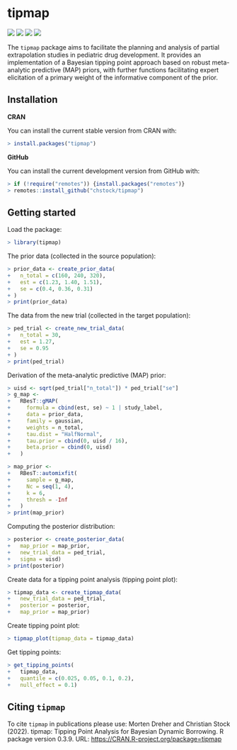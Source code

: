 
<!-- README.md is generated from README.Rmd. Please edit that file -->

# tipmap

<!-- badges: start -->

[![](https://img.shields.io/badge/lifecycle-stable-brightgreen.svg)](https://lifecycle.r-lib.org/articles/stages.html#stable)
[![](https://www.r-pkg.org/badges/version/tipmap)](https://cran.r-project.org/package=tipmap)
[![](http://cranlogs.r-pkg.org/badges/last-month/tipmap)](https://cran.r-project.org/package=tipmap)
[![](http://cranlogs.r-pkg.org/badges/grand-total/tipmap)](https://cran.r-project.org/package=tipmap)
<!-- badges: end -->

The `tipmap` package aims to facilitate the planning and analysis of
partial extrapolation studies in pediatric drug development. It provides
an implementation of a Bayesian tipping point approach based on robust
meta-analytic predictive (MAP) priors, with further functions
facilitating expert elicitation of a primary weight of the informative
component of the prior.

## Installation

**CRAN**

You can install the current stable version from CRAN with:

``` r
> install.packages("tipmap")
```

**GitHub**

You can install the current development version from GitHub with:

``` r
> if (!require("remotes")) {install.packages("remotes")}
> remotes::install_github("chstock/tipmap")
```

## Getting started

Load the package:

``` r
> library(tipmap)
```

The prior data (collected in the source population):

``` r
> prior_data <- create_prior_data(
+   n_total = c(160, 240, 320),
+   est = c(1.23, 1.40, 1.51),
+   se = c(0.4, 0.36, 0.31)
+ )
> print(prior_data)
```

The data from the new trial (collected in the target population):

``` r
> ped_trial <- create_new_trial_data(
+   n_total = 30, 
+   est = 1.27, 
+   se = 0.95
+ )
> print(ped_trial)
```

Derivation of the meta-analytic predictive (MAP) prior:

``` r
> uisd <- sqrt(ped_trial["n_total"]) * ped_trial["se"]
> g_map <-
+   RBesT::gMAP(
+     formula = cbind(est, se) ~ 1 | study_label,
+     data = prior_data,
+     family = gaussian,
+     weights = n_total,
+     tau.dist = "HalfNormal",
+     tau.prior = cbind(0, uisd / 16),
+     beta.prior = cbind(0, uisd)
+   )
```

``` r
> map_prior <-
+   RBesT::automixfit(
+     sample = g_map,
+     Nc = seq(1, 4),
+     k = 6,
+     thresh = -Inf
+   )
> print(map_prior)
```

Computing the posterior distribution:

``` r
> posterior <- create_posterior_data(
+   map_prior = map_prior,
+   new_trial_data = ped_trial,
+   sigma = uisd)
> print(posterior)
```

Create data for a tipping point analysis (tipping point plot):

``` r
> tipmap_data <- create_tipmap_data(
+   new_trial_data = ped_trial,
+   posterior = posterior,
+   map_prior = map_prior)
```

Create tipping point plot:

``` r
> tipmap_plot(tipmap_data = tipmap_data)
```

Get tipping points:

``` r
> get_tipping_points(
+   tipmap_data, 
+   quantile = c(0.025, 0.05, 0.1, 0.2), 
+   null_effect = 0.1)
```

## Citing `tipmap`

To cite `tipmap` in publications please use: Morten Dreher and Christian
Stock (2022). tipmap: Tipping Point Analysis for Bayesian Dynamic
Borrowing. R package version 0.3.9. URL:
<https://CRAN.R-project.org/package=tipmap>
